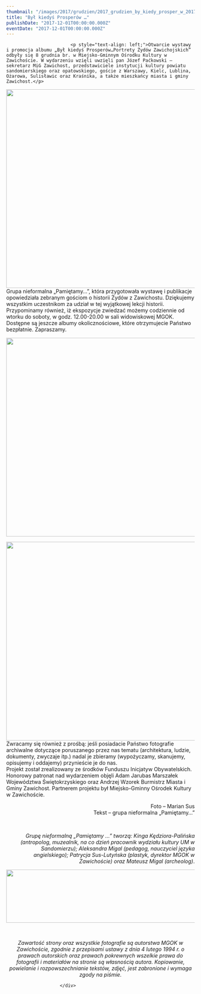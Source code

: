 ```yaml
---
thumbnail: "/images/2017/grudzien/2017_grudzien_by_kiedy_prosper_w_2017_12_by_kiedy_prosper_w_DSC_0001.jpg"
title: "Był kiedyś Prosperów …"
publishDate: "2017-12-01T00:00:00.000Z"
eventDate: "2017-12-01T00:00:00.000Z"
---
```


<div class="entry-content">
							
							<p style="text-align: left;">Otwarcie wystawy i promocja albumu „Był kiedyś Prosperów…Portrety Żydów Zawichojskich” odbyły się 8 grudnia br. w Miejsko-Gminnym Ośrodku Kultury w Zawichoście. W wydarzeniu wzięli uwzięli pan Józef Paćkowski – sekretarz MiG Zawichost, przedstawiciele instytucji kultury powiatu sandomierskiego oraz opatowskiego, goście z Warszawy, Kielc, Lublina, Ożarowa, Sulisławic oraz Kraśnika, a także mieszkańcy miasta i gminy Zawichost.</p>
<p style="text-align: left;"><img fetchpriority="high" decoding="async" class="aligncenter size-full wp-image-5460" src="/images/2017/grudzien/2017_grudzien_by_kiedy_prosper_w_2017_12_by_kiedy_prosper_w_DSC_0001.jpg" alt="" width="800" height="531" srcset="/images/2017/grudzien/2017_grudzien_by_kiedy_prosper_w_2017_12_by_kiedy_prosper_w_DSC_0001.jpg 800w, /images/2017/grudzien/DSC_0001-300x199.jpg 300w, /images/2017/grudzien/DSC_0001-768x510.jpg 768w" sizes="(max-width: 800px) 100vw, 800px"><br>
Grupa nieformalna „Pamiętamy…”, która przygotowała wystawę i publikacje opowiedziała zebranym gościom o historii Żydów z Zawichostu. Dziękujemy wszystkim uczestnikom za udział w tej wyjątkowej lekcji historii. Przypominamy również, iż ekspozycje zwiedzać możemy codziennie od wtorku do soboty, w godz. 12.00-20.00 w sali widowiskowej MGOK. Dostępne są jeszcze albumy okolicznościowe, które otrzymujecie Państwo bezpłatnie. Zapraszamy.</p>
<p style="text-align: left;"><img decoding="async" class="aligncenter size-full wp-image-5461" src="/images/2017/grudzien/2017_grudzien_by_kiedy_prosper_w_2017_12_by_kiedy_prosper_w_DSC_0028.jpg" alt="" width="800" height="531" srcset="/images/2017/grudzien/2017_grudzien_by_kiedy_prosper_w_2017_12_by_kiedy_prosper_w_DSC_0028.jpg 800w, /images/2017/grudzien/DSC_0028-300x199.jpg 300w, /images/2017/grudzien/DSC_0028-768x510.jpg 768w" sizes="(max-width: 800px) 100vw, 800px"></p>
<p style="text-align: left;"><img decoding="async" class="aligncenter size-full wp-image-5462" src="/images/2017/grudzien/2017_grudzien_by_kiedy_prosper_w_2017_12_by_kiedy_prosper_w_DSC_0063.jpg" alt="" width="800" height="531" srcset="/images/2017/grudzien/2017_grudzien_by_kiedy_prosper_w_2017_12_by_kiedy_prosper_w_DSC_0063.jpg 800w, /images/2017/grudzien/DSC_0063-300x199.jpg 300w, /images/2017/grudzien/DSC_0063-768x510.jpg 768w" sizes="(max-width: 800px) 100vw, 800px"><br>
Zwracamy się również z prośbą: jeśli posiadacie Państwo fotografie archiwalne dotyczące poruszanego przez nas tematu (architektura, ludzie, dokumenty, zwyczaje itp.) nadal je zbieramy (wypożyczamy, skanujemy, opisujemy i oddajemy) przynieście je do nas.<br>
Projekt został zrealizowany ze środków Funduszu Inicjatyw Obywatelskich.<br>
Honorowy patronat nad wydarzeniem objęli Adam Jarubas Marszałek Województwa Świętokrzyskiego oraz Andrzej Wzorek Burmistrz Miasta i Gminy Zawichost. Partnerem projektu był Miejsko-Gminny Ośrodek Kultury w Zawichoście.</p>
<p style="text-align: right;">Foto – Marian Sus<br>
Tekst – grupa nieformalna „Pamiętamy…”</p>
<p>&nbsp;</p>
<p style="text-align: right;"><em>Grupę nieformalną „Pamiętamy …” tworzą: Kinga Kędziora-Palińska (antropolog, muzealnik, na co dzień pracownik wydziału kultury UM w Sandomierzu); Aleksandra Migal (pedagog, nauczyciel języka angielskiego); Patrycja Sus-Lutyńska (plastyk, dyrektor MGOK w Zawichoście) oraz Mateusz Migal (archeolog)</em>.</p>
<p><img loading="lazy" decoding="async" class="aligncenter size-full wp-image-5465" src="/images/2017/grudzien/2017_grudzien_by_kiedy_prosper_w_2017_12_by_kiedy_prosper_w_znaki.jpg" alt="" width="2297" height="142" srcset="/images/2017/grudzien/2017_grudzien_by_kiedy_prosper_w_2017_12_by_kiedy_prosper_w_znaki.jpg 2297w, /images/2017/grudzien/znaki-300x19.jpg 300w, /images/2017/grudzien/znaki-768x47.jpg 768w, /images/2017/grudzien/znaki-1024x63.jpg 1024w" sizes="(max-width: 2297px) 100vw, 2297px"></p>
<p>&nbsp;</p>
<p style="text-align: center;"><em>Zawartość strony oraz wszystkie fotografie są autorstwa MGOK w Zawichoście, zgodnie z przepisami ustawy z dnia 4 lutego 1994 r. o prawach autorskich oraz prawach pokrewnych wszelkie prawa do fotografii i materiałów na stronie są własnością autora. Kopiowanie, powielanie i rozpowszechnianie tekstów, zdjęć, jest zabronione i wymaga zgody na piśmie.</em></p>
						
						</div>
